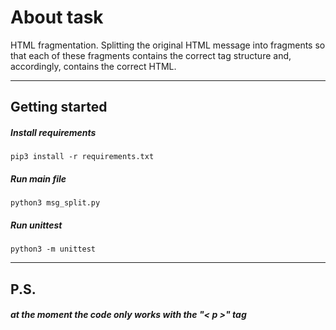 # About task

HTML fragmentation.
Splitting the original HTML message into fragments so that each of these fragments 
contains the correct tag structure and, accordingly, contains the correct HTML.
____________________________________________________

## Getting started

##### Install requirements
```
pip3 install -r requirements.txt
```

##### Run main file
```
python3 msg_split.py
```

##### Run unittest
```
python3 -m unittest
```

____________________________________________________
## P.S.

##### at the moment the code only works with the "< p >" tag
